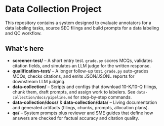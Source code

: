 # Data Collection Project

This repository contains a system designed to  evaluate annotators for a data labeling tasks, source SEC filings and build prompts for a data labeling and QC workflow.

## What's here
- **screener-test/** – A short entry test. `grade.py` scores MCQs, validates citation fields, and simulates an LLM judge for the written response.
- **qualification-test/** – A longer follow-up test. `grade.py` auto-grades MCQs, checks citations, and emits JSON/JSONL reports for downstream LLM judging.
- **data-collection/** – Scripts and configs that download 10-K/10-Q filings, chunk them, draft prompts, and assign work to labelers. See `data-collection/docs/pipeline.md` for step-by-step commands.
- **data-collection/docs/** & **data-collection/data/** – Living documentation and generated artifacts (filings, chunks, prompts, allocation plans).
- **qa/** – System prompts plus reviewer and SME guides that define how answers are checked for factual accuracy and citation quality.

